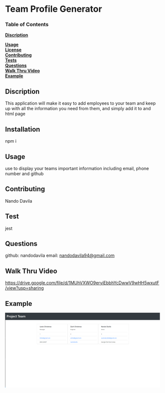 # **Team Profile Generator**

   

  ### Table of Contents
  **[Discription](#discription)**<br>
   
  **[Usage](#usage)**<br>
  **[License](#license)**<br>
  **[Contributing](#contributing)**<br>
  **[Tests](#tests)**<br>
  **[Questions](#Questions)**<br>
  **[Walk Thru Video](#Walk-Thru-Video)**<br>
  **[Example](#Example)**<br>
  

  ## Discription 

  This application will make it easy to add employees to your team and keep up with all the information you need from them, and simply add it to and html page

  ## Installation
  npm i

  ## Usage

  use to display your teams important information including email, phone number and github

  ## Contributing

  Nando Davila

   

  ## Test
 
  jest

  ## Questions
  github: nandodavila
  email: nandodavila94@gmail.com

  ## Walk Thru Video
  https://drive.google.com/file/d/1MUhVXWO9eryiEbbhYcDwwV9wHH5wxutF/view?usp=sharing

  ## Example
  ![screenshot](dist/images/TeamProfile.PNG)

 

  
